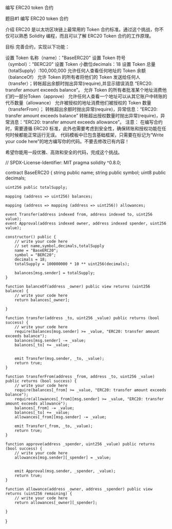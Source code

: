 编写 ERC20 token 合约

题目#1
编写 ERC20 token 合约
  
介绍
ERC20 是以太坊区块链上最常用的 Token 合约标准。通过这个挑战，你不仅可以熟悉 Solidity 编程，而且可以了解 ERC20 Token 合约的工作原理。

目标
完善合约，实现以下功能：

设置 Token 名称（name）："BaseERC20"
设置 Token 符号（symbol）："BERC20"
设置 Token 小数位decimals：18
设置 Token 总量（totalSupply）:100,000,000
允许任何人查看任何地址的 Token 余额（balanceOf）
允许 Token 的所有者将他们的 Token 发送给任何人（transfer）；转帐超出余额时抛出异常(require),并显示错误消息 “ERC20: transfer amount exceeds balance”。
允许 Token 的所有者批准某个地址消费他们的一部分Token（approve）
允许任何人查看一个地址可以从其它账户中转账的代币数量（allowance）
允许被授权的地址消费他们被授权的 Token 数量（transferFrom）；
转帐超出余额时抛出异常(require)，异常信息：“ERC20: transfer amount exceeds balance”
转帐超出授权数量时抛出异常(require)，异常消息：“ERC20: transfer amount exceeds allowance”。
注意：
在编写合约时，需要遵循 ERC20 标准，此外也需要考虑到安全性，确保转账和授权功能在任何时候都能正常运行无误。
代码模板中已包含基础框架，只需要在标记为“Write your code here”的地方编写你的代码。不要去修改已有内容！

希望你能用一段优雅、高效和安全的代码，完成这个挑战。

// SPDX-License-Identifier: MIT
pragma solidity ^0.8.0;


contract BaseERC20 {
    string public name; 
    string public symbol; 
    uint8 public decimals; 

    uint256 public totalSupply; 

    mapping (address => uint256) balances; 

    mapping (address => mapping (address => uint256)) allowances; 

    event Transfer(address indexed from, address indexed to, uint256 value);
    event Approval(address indexed owner, address indexed spender, uint256 value);

    constructor() public {
        // write your code here
        // set name,symbol,decimals,totalSupply
        name = "BaseERC20";
        symbol = "BERC20";
        decimals = 18;
        totalSupply = 100000000 * 10 ** uint256(decimals);

        balances[msg.sender] = totalSupply;  
    }

    function balanceOf(address _owner) public view returns (uint256 balance) {
        // write your code here
        return balances[_owner];

    }

    function transfer(address _to, uint256 _value) public returns (bool success) {
        // write your code here
        require(balances[msg.sender] >= _value, "ERC20: transfer amount exceeds balance");
        balances[msg.sender] -= _value;
        balances[_to] += _value;


        emit Transfer(msg.sender, _to, _value);  
        return true;   
    }

    function transferFrom(address _from, address _to, uint256 _value) public returns (bool success) {
        // write your code here
        require(balances[_from] >= _value, "ERC20: transfer amount exceeds balance");
        require(allowances[_from][msg.sender] >= _value, "ERC20: transfer amount exceeds allowance");
        balances[_from] -= _value;
        balances[_to] += _value;
        allowances[_from][msg.sender] -= _value;
        
        emit Transfer(_from, _to, _value); 
        return true; 
    }

    function approve(address _spender, uint256 _value) public returns (bool success) {
        // write your code here
        allowances[msg.sender][_spender] = _value;


        emit Approval(msg.sender, _spender, _value); 
        return true; 
    }

    function allowance(address _owner, address _spender) public view returns (uint256 remaining) {   
        // write your code here    
        return allowances[_owner][_spender]; 

    }
}